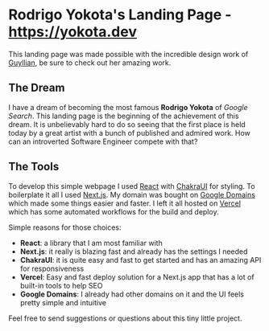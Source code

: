 # Rodrigo Yokota's Landing Page - https://yokota.dev

This landing page was made possible with the incredible design work of [Guyllian](https://www.linkedin.com/in/guyllian-kanashima-sasano-95b8b715a/), be sure to check out her amazing work.

## The Dream
I have a dream of becoming the most famous **Rodrigo Yokota** of *Google Search*. This landing page is the beginning of the achievement of this dream. It is unbelievably hard to do so seeing that the first place is held today by a great artist with a bunch of published and admired work. How can an introverted Software Engineer compete with that?

## The Tools
To develop this simple webpage I used [React](https://reactjs.org/) with [ChakraUI](https://chakra-ui.com/) for styling. To boilerplate it all I used [Next.js](https://nextjs.org/). My domain was bought on [Google Domains](https://domains.google/) which made some things easier and faster. I left it all hosted on [Vercel](https://vercel.com/) which has some automated workflows for the build and deploy.

Simple reasons for those choices:
- **React**: a library that I am most familiar with
- **Next.js**: it really is blazing fast and already has the settings I needed
- **ChakraUI**: it is quite easy and fast to get started and has an amazing API for responsiveness
- **Vercel**: Easy and fast deploy solution for a Next.js app that has a lot of built-in tools to help SEO
- **Google Domains**: I already had other domains on it and the UI feels pretty simple and intuitive

Feel free to send suggestions or questions about this tiny little project.
